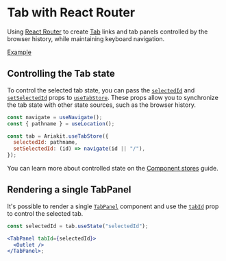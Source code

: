 # Tab with React Router

<p data-description>
  Using <a href="https://reactrouter.com/">React Router</a> to create <a href="/components/tab">Tab</a> links and tab panels controlled by the browser history, while maintaining keyboard navigation.
</p>

<a href="./index.tsx" data-playground>Example</a>

## Controlling the Tab state

To control the selected tab state, you can pass the [`selectedId`](/apis/tab-store#selectedid) and [`setSelectedId`](/apis/tab-store#setselectedid) props to [`useTabStore`](/apis/tab-store). These props allow you to synchronize the tab state with other state sources, such as the browser history.

```jsx {5,6}
const navigate = useNavigate();
const { pathname } = useLocation();

const tab = Ariakit.useTabStore({
  selectedId: pathname,
  setSelectedId: (id) => navigate(id || "/"),
});
```

You can learn more about controlled state on the [Component stores](/guide/component-stores#controlled-state) guide.

## Rendering a single TabPanel

It's possible to render a single [`TabPanel`](/apis/tab-panel) component and use the [`tabId`](/apis/tab-panel#tabid) prop to control the selected tab.

```jsx
const selectedId = tab.useState("selectedId");

<TabPanel tabId={selectedId}>
  <Outlet />
</TabPanel>;
```
